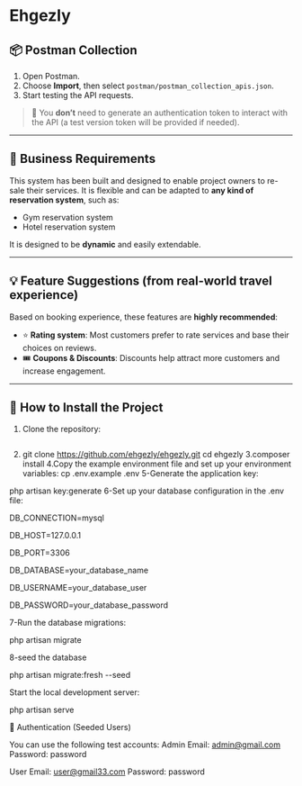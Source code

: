 # Ehgezly

## 📦 Postman Collection

1. Open Postman.
2. Choose **Import**, then select `postman/postman_collection_apis.json`.
3. Start testing the API requests.

> 🔐 You **don’t** need to generate an authentication token to interact with the API (a test version token will be provided if needed).

---

## 📌 Business Requirements

This system has been built and designed to enable project owners to re-sale their services. It is flexible and can be adapted to **any kind of reservation system**, such as:
- Gym reservation system
- Hotel reservation system

It is designed to be **dynamic** and easily extendable.

---

## 💡 Feature Suggestions (from real-world travel experience)

Based on booking experience, these features are **highly recommended**:

- ⭐ **Rating system**: Most customers prefer to rate services and base their choices on reviews.
- 🎟️ **Coupons & Discounts**: Discounts help attract more customers and increase engagement.

---

## 🚀 How to Install the Project

1. Clone the repository:
   ```bash
 2.  git clone https://github.com/ehgezly/ehgezly.git
   cd ehgezly
3.composer install
4.Copy the example environment file and set up your environment variables:
cp .env.example .env
5-Generate the application key:

php artisan key:generate
6-Set up your database configuration in the .env file:

DB_CONNECTION=mysql

DB_HOST=127.0.0.1

DB_PORT=3306

DB_DATABASE=your_database_name

DB_USERNAME=your_database_user

DB_PASSWORD=your_database_password

7-Run the database migrations:

php artisan migrate

8-seed the database

php artisan migrate:fresh --seed

Start the local development server:

php artisan serve

🔐 Authentication (Seeded Users)

You can use the following test accounts:
Admin
Email: admin@gmail.com
Password: password

User
Email: user@gmail33.com
Password: password
